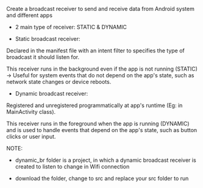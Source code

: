 Create a broadcast receiver to send and receive data from Android system and different apps

- 2 main type of receiver: STATIC & DYNAMIC

+ Static broadcast receiver:  

Declared in the manifest file with an intent filter to specifies the type of broadcast it should listen for.

This receiver runs in the background even if the app is not running (STATIC) -> Useful for system events that do not depend on the app's state, such as network state changes or device reboots.


+ Dynamic broadcast receiver:

Registered and unregistered programmatically at app's runtime (Eg: in MainActivity class).

This receiver runs in the foreground when the app is running (DYNAMIC) and is used to handle events that depend on the app's state, such as button clicks or user input.

NOTE:

- dynamic_br folder is a project, in which a dynamic broadcast receiver is created to listen to change in Wifi connection

- download the folder, change to src and replace your src folder to run
